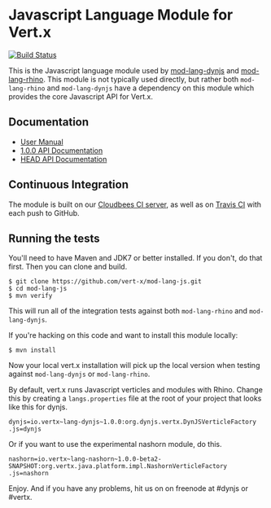 # Javascript Language Module for Vert.x

[![Build Status](https://travis-ci.org/vert-x/mod-lang-js.png?branch=master "Build Status")](https://travis-ci.org/vert-x/mod-lang-js)

This is the Javascript language module used by 
[mod-lang-dynjs](https://github.com/vert-x/mod-lang-dynjs) and
[mod-lang-rhino](https://github.com/vert-x/mod-lang-rhino). 
This module is not typically used directly, but rather both `mod-lang-rhino`
and `mod-lang-dynjs` have a dependency on this module which provides
the core Javascript API for Vert.x.

## Documentation

- [User Manual](http://vertx.io/core_manual_js.html)
- [1.0.0 API Documentation](http://vertx.io/mod-lang-js/docs/1.0.0/index.html)
- [HEAD API Documentation](https://vertx.ci.cloudbees.com/view/Javascript/job/vert.x-mod-lang-js/lastSuccessfulBuild/artifact/target/docs/index.html)

## Continuous Integration

The module is built on our 
[Cloudbees CI server](https://vertx.ci.cloudbees.com/view/Javascript/job/vert.x-mod-lang-js/),
as well as on [Travis CI](https://travis-ci.org/vert-x/mod-lang-js) with each push to GitHub.

## Running the tests

You'll need to have Maven and JDK7 or better installed. If you don't, do that
first. Then you can clone and build.

    $ git clone https://github.com/vert-x/mod-lang-js.git
    $ cd mod-lang-js
    $ mvn verify

This will run all of the integration tests against both `mod-lang-rhino` and `mod-lang-dynjs`.

If you're hacking on this code and want to install this module locally:

    $ mvn install

Now your local vert.x installation will pick up the local version when
testing against `mod-lang-dynjs` or `mod-lang-rhino`.

By default, vert.x runs Javascript verticles and modules with Rhino. Change
this by creating a `langs.properties` file at the root of your project that
looks like this for dynjs.

    dynjs=io.vertx~lang-dynjs~1.0.0:org.dynjs.vertx.DynJSVerticleFactory
    .js=dynjs

Or if you want to use the experimental nashorn module, do this.

    nashorn=io.vertx~lang-nashorn~1.0.0-beta2-SNAPSHOT:org.vertx.java.platform.impl.NashornVerticleFactory
    .js=nashorn


Enjoy. And if you have any problems, hit us on on freenode at #dynjs or #vertx.
